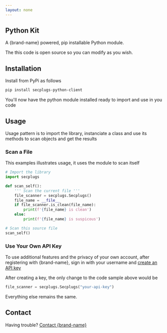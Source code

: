 ```yaml
---
layout: none
---
```


## Python Kit
A {brand-name} powered, pip installable Python module.

The this code is open source so you can modify as you wish.

## Installation
Install from PyPi as follows 

```sh
pip install secplugs-python-client
```

You'll now have the python module installed ready to import and use in you code

## Usage
Usage pattern is to import the library, instanciate a class and use its methods to scan objects and get the results

### Scan a File
This examples illustrates usage, it uses the module to scan itself

```python
# Import the library
import secplugs

def scan_self():
    ''' Scan the current file '''
    file_scanner = secplugs.Secplugs()
    file_name = __file__
    if file_scanner.is_clean(file_name):
        print(f'{file_name} is clean')
    else:
        print(f'{file_name} is suspicous')

# Scan this source file
scan_self()
```

### Use Your Own API Key

To use additional features and the privacy of your own account, after registering with {brand-name}, sign in with your username and [create an API key](docs?doc=docs/HowTo/CreateKey) 

After creating a key, the only change to the code sample above would be

```python
file_scanner = secplugs.Secplugs("your-api-key")
```

Everything else remains the same.

## Contact
Having trouble? [Contact {brand-name} ](https://{brand-root-domain}/contacts)

